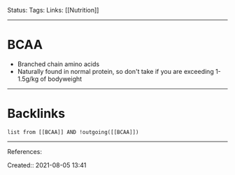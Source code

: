 Status: 
Tags: 
Links: [[Nutrition]]
___
# BCAA
- Branched chain amino acids
- Naturally found in normal protein, so don't take if you are exceeding 1-1.5g/kg of bodyweight
___
# Backlinks
```dataview
list from [[BCAA]] AND !outgoing([[BCAA]])
```
___
References:

Created:: 2021-08-05 13:41

